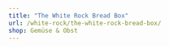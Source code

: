 ```yaml
---
title: "The White Rock Bread Box"
url: /white-rock/the-white-rock-bread-box/
shop: Gemüse & Obst
---
```

